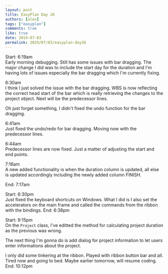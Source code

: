 ```yaml
---
layout: post
title: EasyPlan Day 26
authors: [alex]
tags: ["easyplan"]
comments: true
like: true
date: 2019-07-03
permalink: 2019/07/03/easyplan-day26
---
```

Start: 6:19am  
Early morning debugging. Still has some issues with bar dragging. The major change I did was to include the start day for the duration and I'm having lots of issues especially the bar dragging which I'm currently fixing.

6:30am  
I think I just solved the issue with the bar dragging. WBS is now reflecting the correct head start of the bar which is really retrieving the changes to the project object. Next will be the predecessor lines.

Oh just forget something, I didn't fixed the undo function for the bar dragging.

6:41am  
Just fixed the undo/redo for bar dragging. Moving now with the predecessor lines.

6:44am  
Predecessor lines are now fixed. Just a matter of adjusting the start and end points.

7:16am  
A new added functionality is when the duration column is updated, all else is updated accordingly including the newly added column FINISH.

End: 7:17am

Start: 6:30pm  
Just fixed the keyboard shortcuts on Windows. What I did is I also set the accelerators on the main frame and called the commands from the ribbon with the bindings.
End: 6:38pm  

Start: 9:15pm  
On the ```Project``` class, I've editted the method for calculating project duration as the previous was wrong.

The next thing I'm gonna do is add dialog for project information to let users enter informations about the project.

I only did some tinkering at the ribbon. Played with ribbon button bar and all. Tired now and going to bed. Maybe earlier tomorrow, will resume coding.
End: 10:12pm  
